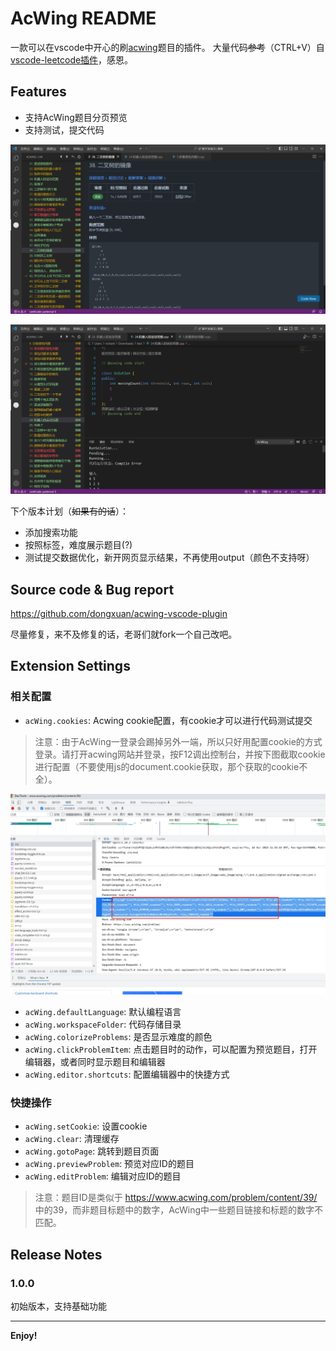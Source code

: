 # AcWing README
一款可以在vscode中开心的刷[acwing](https://www.acwing.com/)题目的插件。
大量代码~~参考~~（CTRL+V）自[vscode-leetcode插件](https://github.com/LeetCode-OpenSource/vscode-leetcode)，感恩。


## Features

* 支持AcWing题目分页预览
* 支持测试，提交代码

<p align="center">
  <img src="https://raw.githubusercontent.com/dongxuan/acwing-vscode-plugin/main/docs/p1.png" />
</p>

<p align="center">
  <img src="https://raw.githubusercontent.com/dongxuan/acwing-vscode-plugin/main/docs/p2.jpg" />
</p>


下个版本计划（~~如果有的话~~）：

* 添加搜索功能
* 按照标签，难度展示题目(?)
* 测试提交数据优化，新开网页显示结果，不再使用output（颜色不支持呀）


## Source code & Bug report

https://github.com/dongxuan/acwing-vscode-plugin

尽量修复，来不及修复的话，老哥们就fork一个自己改吧。

## Extension Settings

### 相关配置

* `acWing.cookies`: Acwing cookie配置，有cookie才可以进行代码测试提交
> 注意：由于AcWing一登录会踢掉另外一端，所以只好用配置cookie的方式登录。请打开acwing网站并登录，按F12调出控制台，并按下图截取cookie进行配置（不要使用js的document.cookie获取，那个获取的cookie不全）。

<p align="center">
  <img src="https://raw.githubusercontent.com/dongxuan/acwing-vscode-plugin/main/docs/cookie.jpg" />
</p>

* `acWing.defaultLanguage`: 默认编程语言
* `acWing.workspaceFolder`: 代码存储目录
* `acWing.colorizeProblems`: 是否显示难度的颜色
* `acWing.clickProblemItem`: 点击题目时的动作，可以配置为预览题目，打开编辑器，或者同时显示题目和编辑器
* `acWing.editor.shortcuts`: 配置编辑器中的快捷方式

### 快捷操作

* `acWing.setCookie`: 设置cookie
* `acWing.clear`: 清理缓存
* `acWing.gotoPage`: 跳转到题目页面
* `acWing.previewProblem`: 预览对应ID的题目
* `acWing.editProblem`: 编辑对应ID的题目

> 注意：题目ID是类似于 https://www.acwing.com/problem/content/39/
中的39，而非题目标题中的数字，AcWing中一些题目链接和标题的数字不匹配。


## Release Notes

### 1.0.0

初始版本，支持基础功能

---

**Enjoy!**
